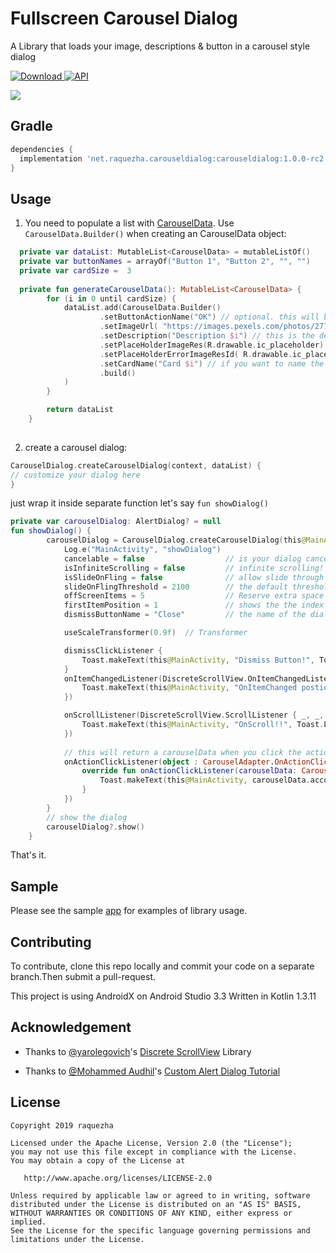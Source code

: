 # Fullscreen Carousel Dialog
A Library that loads your image, descriptions & button in a carousel style dialog

[ ![Download](https://api.bintray.com/packages/raquezha/fullscreen-carousel-dialog/carouseldialog/images/download.svg) ](https://bintray.com/raquezha/fullscreen-carousel-dialog/carouseldialog/_latestVersion)
[![API](https://img.shields.io/badge/API-16%2B-brightgreen.svg?style=flat)](https://android-arsenal.com/api?level=16)

![](sample.gif)

## Gradle
```groovy
dependencies {
  implementation 'net.raquezha.carouseldialog:carouseldialog:1.0.0-rc2'
}
```

## Usage
1. You need to populate a list with [CarouselData]( https://github.com/raquezha/fullscreen-carousel-dialog/tree/master/carouseldialog/src/main/java/net/raquezha/carouseldialog/objects ). Use `CarouselData.Builder()` when creating an CarouselData object: 
```kotlin
  private var dataList: MutableList<CarouselData> = mutableListOf()
  private var buttonNames = arrayOf("Button 1", "Button 2", "", "")
  private var cardSize =  3
   
  private fun generateCarouselData(): MutableList<CarouselData> {
        for (i in 0 until cardSize) {
            dataList.add(CarouselData.Builder()
                    .setButtonActionName("OK") // optional. this will be the name of the button of each item. leave this blank then it will hide the button
                    .setImageUrl( "https://images.pexels.com/photos/277253/pexels-photo-277253.jpeg") // I'm using Glide to load image from url. 
                    .setDescription("Description $i") // this is the description placed under the image
                    .setPlaceHolderImageRes(R.drawable.ic_placeholder) // default image while loading the image
                    .setPlaceHolderErrorImageResId( R.drawable.ic_placeholder_error) // error image when downloading failed
                    .setCardName("Card $i") // if you want to name the item, this will be return via callback
                    .build()
            )
        }

        return dataList
    }
  
```

2. create a carousel dialog:
```kotlin
CarouselDialog.createCarouselDialog(context, dataList) {
// customize your dialog here
}
```
just wrap it inside separate function let's say `fun showDialog()`
```kotlin
private var carouselDialog: AlertDialog? = null
fun showDialog() {
        carouselDialog = CarouselDialog.createCarouselDialog(this@MainActivity, dataList) {
            Log.e("MainActivity", "showDialog")
            cancelable = false                  // is your dialog cancellable?
            isInfiniteScrolling = false         // infinite scrolling!
            isSlideOnFling = false              // allow slide through multiple items call
            slideOnFlingThreshold = 2100        // the default threshold is set to 2100. Lower the threshold, more fluid the animation
            offScreenItems = 5                  // Reserve extra space equal to (childSize * count) on each side of the view
            firstItemPosition = 1               // shows the the index when dialog is open
            dismissButtonName = "Close"         // the name of the dialog under list of carousel items

            useScaleTransformer(0.9f)  // Transformer

            dismissClickListener {
                Toast.makeText(this@MainActivity, "Dismiss Button!", Toast.LENGTH_SHORT).show()
            }
            onItemChangedListener(DiscreteScrollView.OnItemChangedListener { _, adapterPosition ->
                Toast.makeText(this@MainActivity, "OnItemChanged postion $adapterPosition", Toast.LENGTH_SHORT).show()
            })

            onScrollListener(DiscreteScrollView.ScrollListener { _, _, _, _, _ ->
                Toast.makeText(this@MainActivity, "OnScroll!!", Toast.LENGTH_SHORT).show()
            })
            
            // this will return a carouselData when you click the action button.
            onActionClickListener(object : CarouselAdapter.OnActionClickListener {
                override fun onActionClickListener(carouselData: CarouselData) {
                    Toast.makeText(this@MainActivity, carouselData.accountName, Toast.LENGTH_SHORT).show()
                }
            })
        }
        // show the dialog
        carouselDialog?.show()
    }
```

That's it.

## Sample
Please see the sample [app](https://github.com/raquezha/fullscreen-carousel-dialog/blob/master/app/src/main/java/net/raquezha/sampleapp/MainActivity.kt) for examples of library usage.


## Contributing
To contribute, clone this repo locally and commit your code on a separate branch.Then submit a pull-request.

This project is using AndroidX on Android Studio 3.3
Written in Kotlin 1.3.11


## Acknowledgement
* Thanks to [@yarolegovich]( https://github.com/yarolegovich )'s  [Discrete ScrollView]( https://github.com/yarolegovich/DiscreteScrollView ) Library 
  

* Thanks to [@Mohammed Audhil]( https://android.jlelse.eu/@audhilmohammed )'s [Custom Alert Dialog Tutorial](  https://android.jlelse.eu/android-custom-alert-dialogs-kotlin-extension-functions-kotlin-higher-order-functions-life-682305c5322e )

## License
```
Copyright 2019 raquezha

Licensed under the Apache License, Version 2.0 (the "License");
you may not use this file except in compliance with the License.
You may obtain a copy of the License at

   http://www.apache.org/licenses/LICENSE-2.0

Unless required by applicable law or agreed to in writing, software
distributed under the License is distributed on an "AS IS" BASIS,
WITHOUT WARRANTIES OR CONDITIONS OF ANY KIND, either express or implied.
See the License for the specific language governing permissions and
limitations under the License.
```
